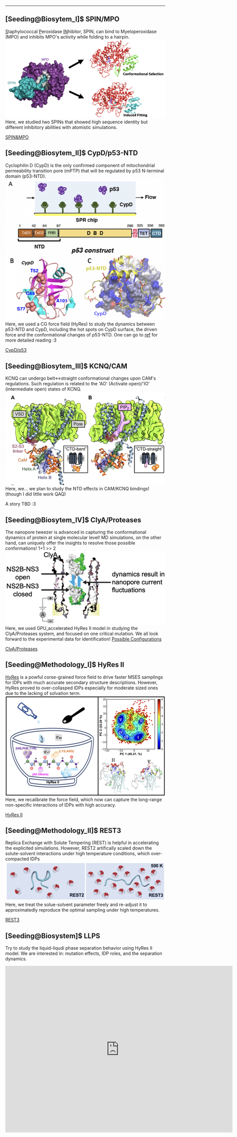 ---
## [Seeding@Biosytem_I]$ SPIN/MPO

<u>S</u>taphylococcal <u>P</u>eroxidase <u>IN</u>hibitor, SPIN, can bind to Myeloperoxidase (MPO) and inhibits MPO's activity while folding to a hairpin. 
![SPIN&MPO](/images/spin.png)
Here, we studied two SPINs that showed high sequence identity but different inhibitory abilities with atomistic simulations.

[SPIN&MPO](/images/spin_over.png)

## [Seeding@Biosytem_II]$ CypD/p53-NTD

Cyclophilin D (CypD) is the only confirmed component of mitochondrial permeability transition pore (mPTP) that will be regulated by p53 N-terminal domain (p53-NTD).
![CypD/p53](/images/cypd.png)
Here, we used a CG force field (HyRes) to study the dynamics between p53-NTD and CypD, including the hot spots on CypD surface, the driven force and the conformational changes of p53-NTD. One can go to [ref](https://reader.elsevier.com/reader/sd/pii/S0022283622001267?token=8FEB5F470DD7EE679C79BCF9C63E6067437084C7C0B5165257730E7D2A802AAA9A69D34BADFB1A5175CF6B7DCAE0E740&originRegion=us-east-1&originCreation=20220627202131) for more detailed reading :3

[CypD/p53](/images/cypd_over.png)

## [Seeding@Biosytem_III]$ KCNQ/CAM

KCNQ can undergo belt<->straight conformational changes upon CAM's regulations. Such regulation is related to the 'AO' (Activate open)/'IO' (intermediate open) states of KCNQ. 
![KCNQ](/images/kcnq.png)
Here, we... we plan to study the NTD effects in CAM/KCNQ bindings! (though I did little work QAQ)

A story TBD :3

## [Seeding@Biosytem_IV]$ ClyA/Proteases

The nanopore tweezer is advanced in capturing the conformational dynamics of protein at single molecular level! MD simulations, on the other hand, can uniquely offer the insights to resolve those possible conformations! 1+1 >> 2 
![ClyA](/images/clya.png)
Here, we used GPU_accelerated HyRes II model in studying the ClyA/Proteases system, and focused on one critical mutation. We all look forward to the experimental data for identification!
[Possible Configurations](/images/clya_over.png)

[ClyA/Proteases](/images/ClyA.pdf)

## [Seeding@Methodology_I]$ HyRes II

[HyRes](https://pubs.rsc.org/en/content/articlelanding/2017/cp/c7cp06736d) is a powful corse-grained force field to drive faster MSES samplings for IDPs with much accurate secondary structure descriptions. However, HyRes proved to over-collasped IDPs especially for moderate sized ones due to the lacking of solvation term.
![HyRes](/images/hyres.png)
Here, we recalibrate the force field, which now can capture the long-range non-specific interactions of IDPs with high accuracy.

[HyRes II](/images/HyRes_intro.pdf)

## [Seeding@Methodology_II]$ REST3

Replica Exchange with Solute Tempering (REST) is helpful in accelerating the explicited simulations. However, REST2 artifically scaled down the solute-solvent interactions under high temperature conditions, which over-compacted IDPs
![REST](/images/rest.png)
Here, we treat the solue-solvent parameter freely and re-adjust it to approximatedly reproduce the optimal sampling under high temperatures.

[REST3](/images/REST_intro.pdf)

## [Seeding@Biosystem]$ LLPS

Try to study the liquid-liqudi phase separation behavior using HyRes II model. We are interested in: mutation effects, IDP roles, and the separation dynamics. 

<iframe width="716" height="525" src="https://www.youtube.com/embed/WAdvFVA7R0g" title="Liquid-liquid Phase Separation" frameborder="0" allow="accelerometer; autoplay; clipboard-write; encrypted-media; gyroscope; picture-in-picture; web-share" allowfullscreen></iframe>

